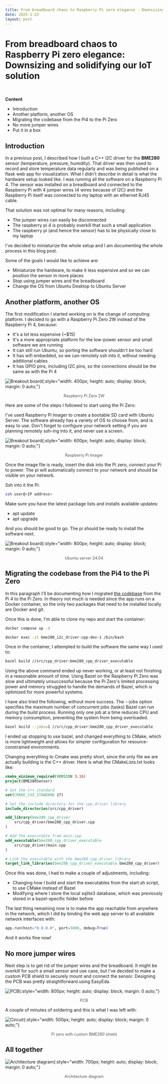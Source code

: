 ```yaml
---
title: From breadboard chaos to Raspberry Pi zero elegance - Downsizing and solidifying our IoT solution
date: 2025-1-23
layout: post
---
```


# From breadboard chaos to Raspberry Pi zero elegance: Downsizing and solidifying our IoT solution

<br>

**Content**
- Introduction
- Another platform, another OS
- Migrating the codebase from the Pi4 to the Pi Zero
- No more jumper wires
- Put it in a box

## Introduction

In a previous post, I described how I built a C++ I2C driver for the **BME280** sensor (temperature, pressure, humidity). That driver was then used to record and store temperature data regularly and was being published on a flask web app for visualization. What I didn't describe in detail is what the hardware setup looked like. 
I was running all the software on a Raspberry Pi 4. The sensor was installed on a breadboard and connected to the Raspberry Pi with 4 jumper wires (4 wires because of I2C) and the Raspberry Pi itself was connected to my laptop with an ethernet RJ45 cable. 


That solution was not optimal for many reasons, including:
- The jumper wires can easily be disconnected
- The raspberry pi 4 is probably overkill that such a small application
- The raspberry pi (and hence the sensor) has to be physically close to my laptop

I've decided to miniaturize the whole setup and I am documenting the whole process in this blog post. 

Some of the goals I would like to achieve are:
- Miniaturize the hardware, to make it less expensive and so we can position the sensor in more places
- Stop using jumper wires and the breadboard
- Change the OS from Ubuntu Desktop to Ubuntu Server


## Another platform, another OS

The first modification I started working on is the change of computing platform. I decided to go with a Raspberry Pi Zero 2W instead of the Raspberry Pi 4, because:
- It's a lot less expensive (~$15)
- It's a more appropriate platform for the low-power sensor and small software we are running
- It can still run Ubuntu, so porting the software shouldn't be too hard
- It has wifi embedded, so we can remotely ssh into it, without needing additional cables
- It has GPIO pins, including I2C pins, so the connections should be the same as with the Pi 4


![Breakout board](/assets/post_2/pi_zero.png){:style="width: 400px; height: auto; display: block; margin: 0 auto;"}
<p style="text-align: center; font-size: 0.9em; color: #555;">Raspberry Pi Zero 2W</p>


Here are some of the steps I followed to start using the Pi Zero:

I've used Raspberry Pi Imager to create a bootable SD card with Ubuntu Server. The software already has a variety of OS to choose from, and is easy to use. Don't forget to configure your network setting if you are planning remotely ssh-ing into it, and never use a screen. 

![Breakout board](/assets/post_2/imager.png){:style="width: 600px; height: auto; display: block; margin: 0 auto;"}
<p style="text-align: center; font-size: 0.9em; color: #555;">Raspberry Pi Imager</p>


Once the image file is ready, insert the disk into the Pi zero, connect your Pi to power. The pi will automatically connect to your network and should be visible on your network.

Ssh into it the Pi:

```bash
ssh user@<IP address>
```
Make sure you have the latest package lists and installs available updates: 
- apt update
- apt upgrade

And you should be good to go. The pi should be ready to install the software next.

![Breakout board](/assets/post_2/ubuntu.png){:style="width: 800px; height: auto; display: block; margin: 0 auto;"}
<p style="text-align: center; font-size: 0.9em; color: #555;">Ubuntu server 24.04</p>


## Migrating the codebase from the Pi4 to the Pi Zero

In this paragraph I'll be documenting how I migrated [the codebase](https://github.com/mattia-p/bme280_i2c_driver) from the Pi 4 to the Pi Zero.
In theory not much is needed since the app runs on a Docker container, so the only two packages that need to be installed locally are Docker and git. 


Once this is done, I'm able to clone my repo and start the container:

```bash
docker compose up -d
```
```bash
docker exec -it bme280_i2c_driver-cpp-dev-1 /bin/bash
```
Once in the container, I attempted to build the software the same way I used to:

```bash
bazel build //src/cpp_driver:bme280_cpp_driver_executable
```

Using the above command ended up never working, or at least not finishing in a reasonable amount of time. Using Bazel on the Raspberry Pi Zero was slow and ultimately unsuccessful because the Pi Zero's limited processing power and memory struggled to handle the demands of Bazel, which is optimized for more powerful systems.

I have also tried the following, without more success. The --jobs option specifies the maximum number of concurrent jobs (tasks) Bazel can run during the build process. Running only one job at a time reduces CPU and memory consumption, preventing the system from being overloaded.

```bash
bazel build --jobs=1 //src/cpp_driver:bme280_cpp_driver_executable
```

I ended up stopping to use bazel, and changed everything to CMake, which is more lightweight and allows for simpler configuration for resource-constrained environments. 

Changing everything to Cmake was pretty short, since the only file we are actually building is the C++ driver. Here is what the CMakeLists.txt looks like:

```cmake
cmake_minimum_required(VERSION 3.16)
project(BME280Sensor)

# Set the C++ standard
set(CMAKE_CXX_STANDARD 17)

# Set the include directory for the cpp_driver library
include_directories(src/cpp_driver)

add_library(bme280_cpp_driver
	src/cpp_driver/bme280_cpp_driver.cpp
)

# Add the executable from main.cpp
add_executable(bme280_cpp_driver_executable
	src/cpp_driver/main.cpp
)

# Link the executable with the bme280_cpp_driver library
target_link_libraries(bme280_cpp_driver_executable bme280_cpp_driver)

```

Once this was done, I had to make a couple of adjustments, including:
- Changing how I build and start the executables from the start.sh script, to use CMake instead of Bazel
- Modifying where I store the local sqlite3 database, which was previously stored in a bazel-specific folder before

The last thing remaining now is to make the app reachable from anywhere in the network, which I did by binding the web app server to all available network interfaces with:

```python
app.run(host="0.0.0.0", port=5000, debug=True)
```
And it works fine now! 

## No more jumper wires

Next step is to get rid of the jumper wires and the breadboard. It might be overkill for such a small sensor and use case, but I've decided to make a custom PCB shield to securely mount and connect the sensor. Designing the PCB was pretty straightforward using EasyEda.

![PCB](/assets/post_2/pcb.png){:style="width: 800px; height: auto; display: block; margin: 0 auto;"}
<p style="text-align: center; font-size: 0.9em; color: #555;">PCB</p>

A couple of minutes of soldering and this is what I was left with:

![Circuit](/assets/post_2/circuit.jpg){:style="width: 500px; height: auto; display: block; margin: 0 auto;"}
<p style="text-align: center; font-size: 0.9em; color: #555;">Pi zero with custom BME280 shield</p>

## All together

![Architecture diagram](/assets/post_2/arch_diagram.png){:style="width: 700px; height: auto; display: block; margin: 0 auto;"}
<p style="text-align: center; font-size: 0.9em; color: #555;">Architecture diagram</p>